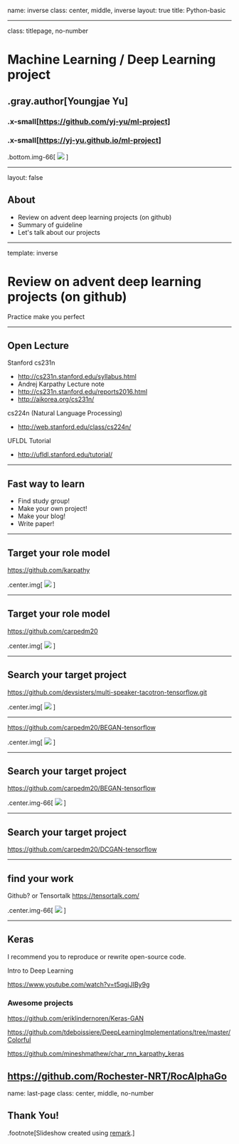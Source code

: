 name: inverse
class: center, middle, inverse
layout: true
title: Python-basic

---
class: titlepage, no-number

# Machine Learning / Deep Learning project
## .gray.author[Youngjae Yu]

### .x-small[https://github.com/yj-yu/ml-project]
### .x-small[https://yj-yu.github.io/ml-project]

.bottom.img-66[ ![](images/snu-logo.png) ]

---
layout: false

## About

- Review on advent deep learning projects (on github)
- Summary of guideline
- Let's talk about our projects

---

template: inverse

# Review on advent deep learning projects (on github)
Practice make you perfect


---

## Open Lecture

Stanford cs231n 
- http://cs231n.stanford.edu/syllabus.html
- Andrej Karpathy Lecture note
- http://cs231n.stanford.edu/reports2016.html
- http://aikorea.org/cs231n/

cs224n (Natural Language Processing)
- http://web.stanford.edu/class/cs224n/

UFLDL Tutorial
- http://ufldl.stanford.edu/tutorial/

---

## Fast way to learn

- Find study group!
- Make your own project!
- Make your blog!
- Write paper!


---

## Target your role model

https://github.com/karpathy

.center.img[ ![](images/karpathy.png) ]

---

## Target your role model

https://github.com/carpedm20

.center.img[ ![](images/carpedm.png) ]

---

## Search your target project 

https://github.com/devsisters/multi-speaker-tacotron-tensorflow.git

.center.img[ ![](images/model.png) ]


---


https://github.com/carpedm20/BEGAN-tensorflow

.center.img[ ![](images/began.png) ]

---

## Search your target project 

https://github.com/carpedm20/BEGAN-tensorflow

.center.img-66[ ![](images/AE_batch.png) ]


---

## Search your target project 

https://github.com/carpedm20/DCGAN-tensorflow


---

## find your work

Github? or Tensortalk
https://tensortalk.com/

.center.img-66[ ![](images/tensortalk.png) ]

---

## Keras

I recommend you to reproduce or rewrite open-source code.

Intro to Deep Learning

https://www.youtube.com/watch?v=t5qgjJIBy9g


### Awesome projects

https://github.com/eriklindernoren/Keras-GAN

https://github.com/tdeboissiere/DeepLearningImplementations/tree/master/Colorful

https://github.com/mineshmathew/char_rnn_karpathy_keras

https://github.com/Rochester-NRT/RocAlphaGo
---
name: last-page
class: center, middle, no-number
## Thank You!


<div style="position:absolute; left:0; bottom:20px; padding: 25px;">
  <p class="left" style="margin:0; font-size: 13pt;">
</div>

.footnote[Slideshow created using [remark](http://github.com/gnab/remark).]




<!-- vim: set ft=markdown: -->
